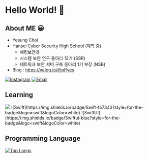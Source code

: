 # Hello World! 🙌  

## About ME 😀
- Yesung Choi
- Hansei Cyber Security High School (재학 중)
  - 해킹보안과
  - 시스템 보안 연구 동아리 12기 (SSR)
  - 네트워크 보안 서버 구축 동아리 1기 부장 (NSB)
- Blog : https://velog.io/@offyes


[![Instagram](https://img.shields.io/badge/Instagram-e4405f?style=for-the-badge&logo=instagram&logoColor=white)](https://www.instagram.com/dPtjd_/)
[![Email](https://img.shields.io/badge/Email-168de2?style=for-the-badge&logo=mail.ru&logoColor=white)](mailto:offyes0919@gmail.com)

## Learning
<img src="https://img.shields.io/badge/-iOS-%23000000?logo=Apple&logoColor=white"/>
![Swift](https://img.shields.io/badge/Swift-fa7343?style=for-the-badge&logo=swift&logoColor=white)
![SwiftUI](https://img.shields.io/badge/Swiftui-blue?style=for-the-badge&logo=swift&logoColor=white)

## Programming Language



[![Top Langs](https://github-readme-stats.vercel.app/api/top-langs/?username=CHOIY3SUNG&layout=compact)](https://github.com/CHOIY3SUNG/github-readme-stats)
